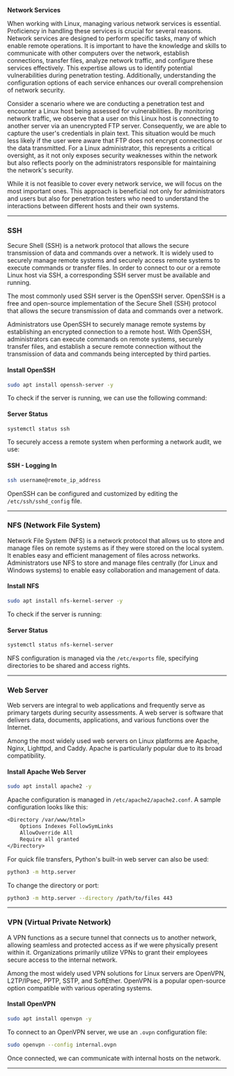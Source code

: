 **Network Services**

When working with Linux, managing various network services is essential. Proficiency in handling these services is crucial for several reasons. Network services are designed to perform specific tasks, many of which enable remote operations. It is important to have the knowledge and skills to communicate with other computers over the network, establish connections, transfer files, analyze network traffic, and configure these services effectively. This expertise allows us to identify potential vulnerabilities during penetration testing. Additionally, understanding the configuration options of each service enhances our overall comprehension of network security.

Consider a scenario where we are conducting a penetration test and encounter a Linux host being assessed for vulnerabilities. By monitoring network traffic, we observe that a user on this Linux host is connecting to another server via an unencrypted FTP server. Consequently, we are able to capture the user's credentials in plain text. This situation would be much less likely if the user were aware that FTP does not encrypt connections or the data transmitted. For a Linux administrator, this represents a critical oversight, as it not only exposes security weaknesses within the network but also reflects poorly on the administrators responsible for maintaining the network's security.

While it is not feasible to cover every network service, we will focus on the most important ones. This approach is beneficial not only for administrators and users but also for penetration testers who need to understand the interactions between different hosts and their own systems.

---

### **SSH**

Secure Shell (SSH) is a network protocol that allows the secure transmission of data and commands over a network. It is widely used to securely manage remote systems and securely access remote systems to execute commands or transfer files. In order to connect to our or a remote Linux host via SSH, a corresponding SSH server must be available and running.

The most commonly used SSH server is the OpenSSH server. OpenSSH is a free and open-source implementation of the Secure Shell (SSH) protocol that allows the secure transmission of data and commands over a network.

Administrators use OpenSSH to securely manage remote systems by establishing an encrypted connection to a remote host. With OpenSSH, administrators can execute commands on remote systems, securely transfer files, and establish a secure remote connection without the transmission of data and commands being intercepted by third parties.

#### **Install OpenSSH**

```bash
sudo apt install openssh-server -y
```

To check if the server is running, we can use the following command:

#### **Server Status**

```bash
systemctl status ssh
```

To securely access a remote system when performing a network audit, we use:

#### **SSH - Logging In**

```bash
ssh username@remote_ip_address
```

OpenSSH can be configured and customized by editing the `/etc/ssh/sshd_config` file.

---

### **NFS (Network File System)**

Network File System (NFS) is a network protocol that allows us to store and manage files on remote systems as if they were stored on the local system. It enables easy and efficient management of files across networks. Administrators use NFS to store and manage files centrally (for Linux and Windows systems) to enable easy collaboration and management of data.

#### **Install NFS**

```bash
sudo apt install nfs-kernel-server -y
```

To check if the server is running:

#### **Server Status**

```bash
systemctl status nfs-kernel-server
```

NFS configuration is managed via the `/etc/exports` file, specifying directories to be shared and access rights.

---

### **Web Server**

Web servers are integral to web applications and frequently serve as primary targets during security assessments. A web server is software that delivers data, documents, applications, and various functions over the Internet.

Among the most widely used web servers on Linux platforms are Apache, Nginx, Lighttpd, and Caddy. Apache is particularly popular due to its broad compatibility.

#### **Install Apache Web Server**

```bash
sudo apt install apache2 -y
```

Apache configuration is managed in `/etc/apache2/apache2.conf`. A sample configuration looks like this:

```txt
<Directory /var/www/html>
    Options Indexes FollowSymLinks
    AllowOverride All
    Require all granted
</Directory>
```

For quick file transfers, Python's built-in web server can also be used:

```bash
python3 -m http.server
```

To change the directory or port:

```bash
python3 -m http.server --directory /path/to/files 443
```

---

### **VPN (Virtual Private Network)**

A VPN functions as a secure tunnel that connects us to another network, allowing seamless and protected access as if we were physically present within it. Organizations primarily utilize VPNs to grant their employees secure access to the internal network.

Among the most widely used VPN solutions for Linux servers are OpenVPN, L2TP/IPsec, PPTP, SSTP, and SoftEther. OpenVPN is a popular open-source option compatible with various operating systems.

#### **Install OpenVPN**

```bash
sudo apt install openvpn -y
```

To connect to an OpenVPN server, we use an `.ovpn` configuration file:

```bash
sudo openvpn --config internal.ovpn
```

Once connected, we can communicate with internal hosts on the network.

---
